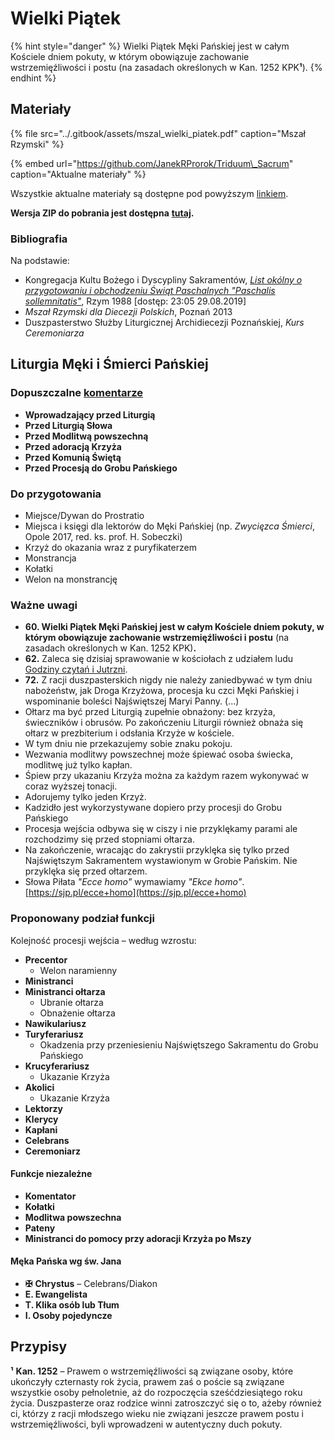 # Wielki Piątek

{% hint style="danger" %}
Wielki Piątek Męki Pańskiej jest w całym Kościele dniem pokuty, w którym obowiązuje zachowanie wstrzemięźliwości i postu \(na zasadach określonych w Kan. 1252 KPK**¹**\).
{% endhint %}

## Materiały

{% file src="../.gitbook/assets/mszal\_wielki\_piatek.pdf" caption="Mszał Rzymski" %}

{% embed url="https://github.com/JanekRProrok/Triduum\_Sacrum" caption="Aktualne materiały" %}

Wszystkie aktualne materiały są dostępne pod powyższym [linkiem](https://github.com/JanekRProrok/Triduum_Sacrum).

**Wersja ZIP do pobrania jest dostępna** [**tutaj**](https://github.com/JanekRProrok/Triduum_Sacrum/releases)**.**

### Bibliografia

Na podstawie:

* Kongregacja Kultu Bożego i Dyscypliny Sakramentów, [_List okólny o przygotowaniu i obchodzeniu Świąt Paschalnych "Paschalis sollemnitatis"_](https://liturgia.wiara.pl/files/11/03/03/183281_list_okolny.pdf), Rzym 1988 \[dostęp: 23:05 29.08.2019\]
* _Mszał Rzymski dla Diecezji Polskich_, Poznań 2013
* Duszpasterstwo Służby Liturgicznej Archidiecezji Poznańskiej, _Kurs Ceremoniarza_

## Liturgia Męki i Śmierci Pańskiej

### Dopuszczalne [komentarze](https://github.com/JanekRProrok/Triduum_Sacrum/tree/master/Komentarze)

* **Wprowadzający przed Liturgią**
* **Przed Liturgią Słowa**
* **Przed Modlitwą powszechną**
* **Przed adoracją Krzyża**
* **Przed Komunią Świętą**
* **Przed Procesją do Grobu Pańskiego**

### **Do przygotowania**

* Miejsce/Dywan do Prostratio
* Miejsca i księgi dla lektorów do Męki Pańskiej \(np. _Zwycięzca Śmierci_, Opole 2017, red. ks. prof. H. Sobeczki\)
* Krzyż do okazania wraz z puryfikaterzem
* Monstrancja
* Kołatki
* Welon na monstrancję

### Ważne uwagi

* **60. Wielki Piątek Męki Pańskiej jest w całym Kościele dniem pokuty, w którym obowiązuje zachowanie wstrzemięźliwości i postu** \(na zasadach określonych w Kan. 1252 KPK\)**.**
* **62.** Zaleca się dzisiaj sprawowanie w kościołach z udziałem ludu [Godziny czytań i Jutrzni](https://github.com/JanekRProrok/Triduum_Sacrum/tree/master/Zalecana_Liturgia_Godzin).
* **72.** Z racji duszpasterskich nigdy nie należy zaniedbywać w tym dniu nabożeństw, jak Droga Krzyżowa, procesja ku czci Męki Pańskiej i wspominanie boleści Najświętszej Maryi Panny. \(...\)
* Ołtarz ma być przed Liturgią zupełnie obnażony: bez krzyża, świeczników i obrusów. Po zakończeniu Liturgii również obnaża się ołtarz w prezbiterium i odsłania Krzyże w kościele.
* W tym dniu nie przekazujemy sobie znaku pokoju.
* Wezwania modlitwy powszechnej może śpiewać osoba świecka, modlitwę już tylko kapłan.
* Śpiew przy ukazaniu Krzyża można za każdym razem wykonywać w coraz wyższej tonacji.
* Adorujemy tylko jeden Krzyż.
* Kadzidło jest wykorzystywane dopiero przy procesji do Grobu Pańskiego
* Procesja wejścia odbywa się w ciszy i nie przyklękamy parami ale rozchodzimy się przed stopniami ołtarza.
* Na zakończenie, wracając do zakrystii przyklęka się tylko przed Najświętszym Sakramentem wystawionym w Grobie Pańskim. Nie przyklęka się przed ołtarzem.
* Słowa Piłata _"Ecce homo"_ wymawiamy _"Ekce homo"_. [https://sjp.pl/ecce+homo](https://sjp.pl/ecce+homo)

### Proponowany podział funkcji

Kolejność procesji wejścia – według wzrostu:

* **Precentor**
  * Welon naramienny
* **Ministranci**
* **Ministranci ołtarza**
  * Ubranie ołtarza
  * Obnażenie ołtarza
* **Nawikulariusz**
* **Turyferariusz**
  * Okadzenia przy przeniesieniu Najświętszego Sakramentu do Grobu Pańskiego
* **Krucyferariusz**
  * Ukazanie Krzyża
* **Akolici**
  * Ukazanie Krzyża
* **Lektorzy**
* **Klerycy**
* **Kapłani**
* **Celebrans**
* **Ceremoniarz**

#### **Funkcje niezależne**

* **Komentator**
* **Kołatki**
* **Modlitwa powszechna**
* **Pateny**
* **Ministranci do pomocy przy adoracji Krzyża po Mszy**

#### **Męka Pańska wg św. Jana**

* **✠** **Chrystus** – Celebrans/Diakon
* **E. Ewangelista**
* **T. Klika osób lub Tłum**
* **I.  Osoby pojedyncze**

## Przypisy

**¹** **Kan. 1252** – Prawem o wstrzemięźliwości są związane osoby, które ukończyły czternasty rok życia, prawem zaś o poście są związane wszystkie osoby pełnoletnie, aż do rozpoczęcia sześćdziesiątego roku życia. Duszpasterze oraz rodzice winni zatroszczyć się o to, ażeby również ci, którzy z racji młodszego wieku nie związani jeszcze prawem postu i wstrzemięźliwości, byli wprowadzeni w autentyczny duch pokuty.

